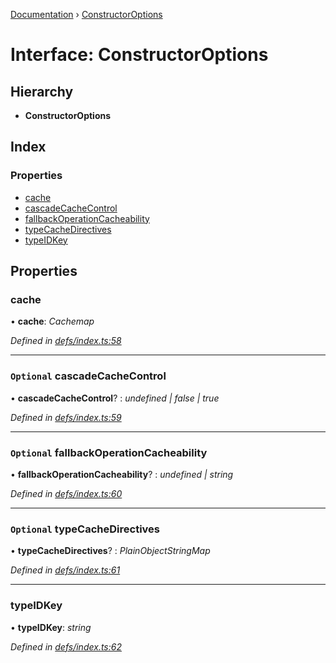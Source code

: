 [Documentation](../README.md) › [ConstructorOptions](constructoroptions.md)

# Interface: ConstructorOptions

## Hierarchy

* **ConstructorOptions**

## Index

### Properties

* [cache](constructoroptions.md#cache)
* [cascadeCacheControl](constructoroptions.md#optional-cascadecachecontrol)
* [fallbackOperationCacheability](constructoroptions.md#optional-fallbackoperationcacheability)
* [typeCacheDirectives](constructoroptions.md#optional-typecachedirectives)
* [typeIDKey](constructoroptions.md#typeidkey)

## Properties

###  cache

• **cache**: *Cachemap*

*Defined in [defs/index.ts:58](https://github.com/badbatch/graphql-box/blob/9a898ad/packages/cache-manager/src/defs/index.ts#L58)*

___

### `Optional` cascadeCacheControl

• **cascadeCacheControl**? : *undefined | false | true*

*Defined in [defs/index.ts:59](https://github.com/badbatch/graphql-box/blob/9a898ad/packages/cache-manager/src/defs/index.ts#L59)*

___

### `Optional` fallbackOperationCacheability

• **fallbackOperationCacheability**? : *undefined | string*

*Defined in [defs/index.ts:60](https://github.com/badbatch/graphql-box/blob/9a898ad/packages/cache-manager/src/defs/index.ts#L60)*

___

### `Optional` typeCacheDirectives

• **typeCacheDirectives**? : *PlainObjectStringMap*

*Defined in [defs/index.ts:61](https://github.com/badbatch/graphql-box/blob/9a898ad/packages/cache-manager/src/defs/index.ts#L61)*

___

###  typeIDKey

• **typeIDKey**: *string*

*Defined in [defs/index.ts:62](https://github.com/badbatch/graphql-box/blob/9a898ad/packages/cache-manager/src/defs/index.ts#L62)*
